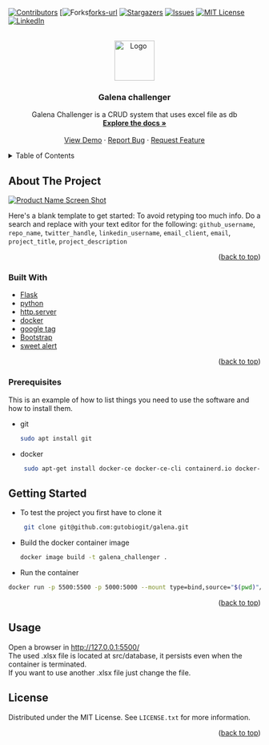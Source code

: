 <div id="top"></div>

[![Contributors][contributors-shield]][contributors-url]
[![Forks][forks-shield][forks-url]
[![Stargazers][stars-shield]][stars-url]
[![Issues][issues-shield]][issues-url]
[![MIT License][license-shield]][license-url]
[![LinkedIn][linkedin-shield]][linkedin-url]



<!-- PROJECT LOGO -->
<br />
<div align="center">
  <a href="https://github.com/github_username/repo_name">
    <img src="images/logo.png" alt="Logo" width="80" height="80">
  </a>

<h3 align="center">Galena challenger</h3>

  <p align="center">
    Galena Challenger is a CRUD system that uses excel file as db
    <br />
    <a href="https://github.com/gutobiogit/galena/docs"><strong>Explore the docs »</strong></a>
    <br />
    <br />
    <a href="https://github.com/gutobiogit/galena">View Demo</a>
    ·
    <a href="https://github.com/gutobiogit/galena/issues">Report Bug</a>
    ·
    <a href="https://github.com/gutobiogit/galena/issues">Request Feature</a>
  </p>
</div>



<!-- TABLE OF CONTENTS -->
<details>
  <summary>Table of Contents</summary>
  <ol>
    <li>
      <a href="#about-the-project">About The Project</a>
      <ul>
        <li><a href="#built-with">Built With</a></li>
      </ul>
    </li>
    <li>
      <a href="#getting-started">Getting Started</a>
      <ul>
        <li><a href="#prerequisites">Prerequisites</a></li>
        <li><a href="#installation">Installation</a></li>
      </ul>
    </li>
    <li><a href="#usage">Usage</a></li>
    <li><a href="#license">License</a></li>
  </ol>
</details>



<!-- ABOUT THE PROJECT -->
## About The Project

[![Product Name Screen Shot][product-screenshot]](https://example.com)

Here's a blank template to get started: To avoid retyping too much info. Do a search and replace with your text editor for the following: `github_username`, `repo_name`, `twitter_handle`, `linkedin_username`, `email_client`, `email`, `project_title`, `project_description`

<p align="right">(<a href="#top">back to top</a>)</p>



### Built With

* [Flask](https://flask.palletsprojects.com/en/2.1.x/)
* [python](https://www.python.org/)
* [http.server](https://docs.python.org/3/library/http.server.html/)
* [docker](https://www.docker.com/)
* [google tag](https://tagmanager.google.com/)
* [Bootstrap](https://getbootstrap.com/)
* [sweet alert](https://sweetalert.js.org/guides/)

<p align="right">(<a href="#top">back to top</a>)</p>

### Prerequisites

This is an example of how to list things you need to use the software and how to install them.
* git
  ```sh
  sudo apt install git
  ```

* docker
  ```sh
   sudo apt-get install docker-ce docker-ce-cli containerd.io docker-compose-plugin
  ```


<!-- GETTING STARTED -->
## Getting Started

* To test the project you first have to clone it
    ```sh
     git clone git@github.com:gutobiogit/galena.git
    ```

* Build the docker container image
    ```sh
    docker image build -t galena_challenger .
    ```

* Run the container
```sh
docker run -p 5500:5500 -p 5000:5000 --mount type=bind,source="$(pwd)"/src/database,target=/app/src/database/ galena_challenger
```



<p align="right">(<a href="#top">back to top</a>)</p>



<!-- USAGE EXAMPLES -->
## Usage

Open a browser in http://127.0.0.1:5500/
<br>
The used .xlsx file is located at src/database, it persists even when the container is terminated.
<br>
If you want to use another .xlsx file just change the file.
<!-- LICENSE -->
## License

Distributed under the MIT License. See `LICENSE.txt` for more information.

<p align="right">(<a href="#top">back to top</a>)</p>




<!-- MARKDOWN LINKS & IMAGES -->
<!-- https://www.markdownguide.org/basic-syntax/#reference-style-links -->
[contributors-shield]: https://img.shields.io/github/contributors/github_username/repo_name.svg?style=for-the-badge
[contributors-url]: https://github.com/github_username/repo_name/graphs/contributors
[forks-shield]: https://img.shields.io/github/forks/github_username/repo_name.svg?style=for-the-badge
[forks-url]: https://github.com/gutobiogit/galena/fork
[stars-shield]: https://img.shields.io/github/stars/github_username/repo_name.svg?style=for-the-badge
[stars-url]: https://github.com/github_username/repo_name/stargazers
[issues-shield]: https://img.shields.io/github/issues/github_username/repo_name.svg?style=for-the-badge
[issues-url]: https://github.com/github_username/repo_name/issues
[license-shield]: https://img.shields.io/github/license/github_username/repo_name.svg?style=for-the-badge
[license-url]: https://github.com/github_username/repo_name/blob/master/LICENSE.txt
[linkedin-shield]: https://img.shields.io/badge/-LinkedIn-black.svg?style=for-the-badge&logo=linkedin&colorB=555
[linkedin-url]: https://linkedin.com/in/linkedin_username
[product-screenshot]: images/screenshot.png
